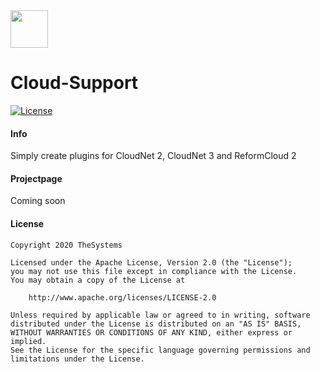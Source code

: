 <img src="https://the-systems.eu/images/favicons/apple-touch-icon.png" width="60px" />

# Cloud-Support
[![License](https://img.shields.io/badge/License-Apache%202.0-blue.svg)](https://opensource.org/licenses/Apache-2.0)

#### Info

Simply create plugins for CloudNet 2, CloudNet 3 and ReformCloud 2

#### Projectpage

Coming soon

#### License

    Copyright 2020 TheSystems
    
    Licensed under the Apache License, Version 2.0 (the "License");
    you may not use this file except in compliance with the License.
    You may obtain a copy of the License at
    
        http://www.apache.org/licenses/LICENSE-2.0
    
    Unless required by applicable law or agreed to in writing, software
    distributed under the License is distributed on an "AS IS" BASIS,
    WITHOUT WARRANTIES OR CONDITIONS OF ANY KIND, either express or implied.
    See the License for the specific language governing permissions and
    limitations under the License.
   

